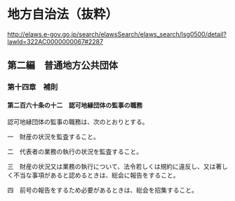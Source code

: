 # 地方自治法（抜粋）

http://elaws.e-gov.go.jp/search/elawsSearch/elaws_search/lsg0500/detail?lawId=322AC0000000067#2287

## 第二編　普通地方公共団体

### 第十四章　補則

#### 第二百六十条の十二　認可地縁団体の監事の職務
認可地縁団体の監事の職務は、次のとおりとする。

一　財産の状況を監査すること。

二　代表者の業務の執行の状況を監査すること。

三　財産の状況又は業務の執行について、法令若しくは規約に違反し、又は著しく不当な事項があると認めるときは、総会に報告をすること。

四　前号の報告をするため必要があるときは、総会を招集すること。

